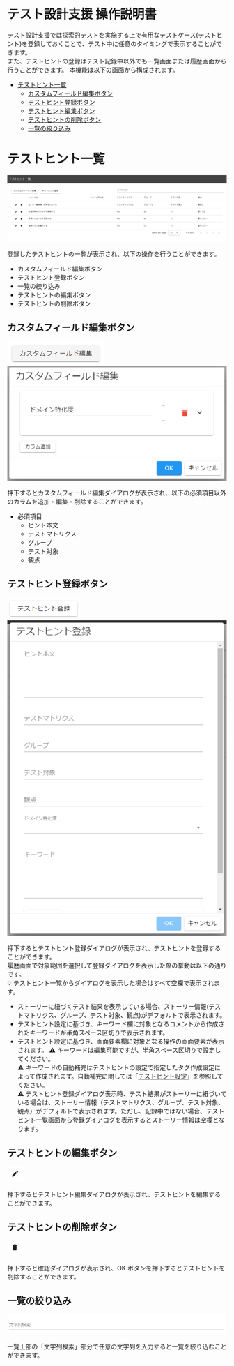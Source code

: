 # テスト設計支援 操作説明書

テスト設計支援では探索的テストを実施する上で有用なテストケース(テストヒント)を登録しておくことで、テスト中に任意のタイミングで表示することができます。  
また、テストヒントの登録はテスト記録中以外でも一覧画面または履歴画面から行うことができます。
本機能は以下の画面から構成されます。

- [テストヒント一覧](#テストヒント一覧)
  - [カスタムフィールド編集ボタン](#カスタムフィールド編集ボタン)
  - [テストヒント登録ボタン](#テストヒント登録ボタン)
  - [テストヒント編集ボタン](#テストヒント編集ボタン)
  - [テストヒントの削除ボタン](#テストヒントの削除ボタン)
  - [一覧の絞り込み](#一覧の絞り込み)

# テストヒント一覧

<img src="./images/test-hint-list.png"/>

登録したテストヒントの一覧が表示され、以下の操作を行うことができます。

- カスタムフィールド編集ボタン
- テストヒント登録ボタン
- 一覧の絞り込み
- テストヒントの編集ボタン
- テストヒントの削除ボタン

## カスタムフィールド編集ボタン

 <img src="./images/edit-custom-field-button.png"/>

<img src="./images/edit-custom-field-dialog.png"/>

押下するとカスタムフィールド編集ダイアログが表示され、以下の必須項目以外のカラムを追加・編集・削除することができます。

- 必須項目
  - ヒント本文
  - テストマトリクス
  - グループ
  - テスト対象
  - 観点

## テストヒント登録ボタン

<img src="./images/register-test-hint-button.png"/>

<img src="./images/register-test-hint-dialog.png"/>

押下するとテストヒント登録ダイアログが表示され、テストヒントを登録することができます。  
履歴画面で対象範囲を選択して登録ダイアログを表示した際の挙動は以下の通りです。  
:bulb: テストヒント一覧からダイアログを表示した場合はすべて空欄で表示されます。

- ストーリーに紐づくテスト結果を表示している場合、ストーリー情報(テストマトリクス、グループ、テスト対象、観点)がデフォルトで表示されます。
- テストヒント設定に基づき、キーワード欄に対象となるコメントから作成されたキーワードが半角スペース区切りで表示されます。
- テストヒント設定に基づき、画面要素欄に対象となる操作の画面要素が表示されます。
  :warning: キーワードは編集可能ですが、半角スペース区切りで設定してください。  
  :warning: キーワードの自動補完はテストヒントの設定で指定したタグ作成設定によって作成されます。自動補完に関しては「[テストヒント設定](../others/manual-config.md/#テストヒント設定)」を参照してください。  
  :warning: テストヒント登録ダイアログ表示時、テスト結果がストーリーに紐づいている場合は、ストーリー情報（テストマトリクス、グループ、テスト対象、観点）がデフォルトで表示されます。ただし、記録中ではない場合、テストヒント一覧画面から登録ダイアログを表示するとストーリー情報は空欄となります。

## テストヒントの編集ボタン

<img src="./images/edit-test-hint-button.png"/>　

押下するとテストヒント編集ダイアログが表示され、テストヒントを編集することができます。

## テストヒントの削除ボタン

<img src="./images/delete-test-hint-button.png"/>　

押下すると確認ダイアログが表示され、OK ボタンを押下するとテストヒントを削除することができます。

## 一覧の絞り込み

<img src="./images/search.png"/>

一覧上部の「文字列検索」部分で任意の文字列を入力すると一覧を絞り込むことができます。
